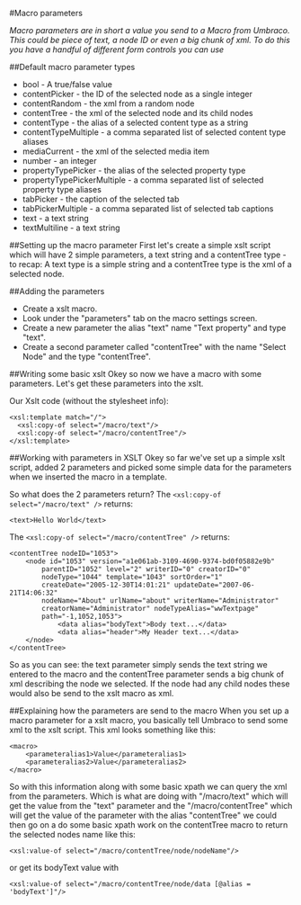 #Macro parameters

_Macro parameters are in short a value you send to a Macro from Umbraco. This could be piece of text, a node ID or even a big chunk of xml. To do this you have a handful of different form controls you can use_

##Default macro parameter types

- bool - A true/false value
- contentPicker - the ID of the selected node as a single integer
- contentRandom - the xml from a random node
- contentTree - the xml of the selected node and its child nodes
- contentType - the alias of a selected content type as a string
- contentTypeMultiple - a comma separated list of selected content type aliases
- mediaCurrent - the xml of the selected media item
- number - an integer
- propertyTypePicker - the alias of the selected property type
- propertyTypePickerMultiple - a comma separated list of selected property type aliases 
- tabPicker - the caption of the selected tab
- tabPickerMultiple - a comma separated list of selected tab captions
- text - a text string
- textMultiline - a text string

##Setting up the macro parameter
First let's create a simple xslt script which will have 2 simple parameters, a text string and a contentTree type - to recap: A text type is a simple string and a contentTree type is the xml of a selected node.

##Adding the parameters
- Create a xslt macro.
- Look under the "parameters" tab on the macro settings screen.
- Create a new parameter the alias "text" name "Text property" and type "text".
- Create a second parameter called "contentTree" with the name "Select Node" and the type "contentTree".
 

##Writing some basic xslt 
Okey so now we have a macro with some parameters. Let's get these parameters into the xslt. 

Our Xslt code (without the stylesheet info):

	<xsl:template match="/">
	  <xsl:copy-of select="/macro/text"/>
	  <xsl:copy-of select="/macro/contentTree"/> 
	</xsl:template>

##Working with parameters in XSLT
Okey so far we've set up a simple xslt script, added 2 parameters and picked some simple data for the parameters when we inserted the macro in a template. 

So what does the 2 parameters return?
The `<xsl:copy-of select="/macro/text" />` returns:

	<text>Hello World</text>

The `<xsl:copy-of select="/macro/contentTree" />` returns:

	<contentTree nodeID="1053">
		<node id="1053" version="a1e061ab-3109-4690-9374-bd0f05882e9b" 
			parentID="1052" level="2" writerID="0" creatorID="0" 
			nodeType="1044" template="1043" sortOrder="1" 
			createDate="2005-12-30T14:01:21" updateDate="2007-06-21T14:06:32" 
			nodeName="About" urlName="about" writerName="Administrator" 
			creatorName="Administrator" nodeTypeAlias="wwTextpage" 
			path="-1,1052,1053">
				<data alias="bodyText">Body text...</data>
				<data alias="header">My Header text...</data>
		</node>
	</contentTree>
	
So as you can see: the text parameter simply sends the text string we entered to the macro and the contentTree parameter sends a big chunk of xml describing the node we selected. If the node had any child nodes these would also be send to the xslt macro as xml.

##Explaining how the parameters are send to the macro
When you set up a macro parameter for a xslt macro, you basically tell Umbraco to send some xml to the xslt script. This xml looks something like this: 

	<macro>
		<parameteralias1>Value</parameteralias1>
		<parameteralias2>Value</parameteralias2>
	</macro>
	
So with this information along with some basic xpath we can query the xml from the parameters. Which is what are doing with "/macro/text" which will get the value from the "text" parameter and the "/macro/contentTree" which will get the value of the parameter with the alias "contentTree" we could then go on a do some basic xpath work on the contentTree macro to return the selected nodes name like this:

	<xsl:value-of select="/macro/contentTree/node/nodeName"/> 

or get its bodyText value with

	<xsl:value-of select="/macro/contentTree/node/data [@alias = 'bodyText']"/>